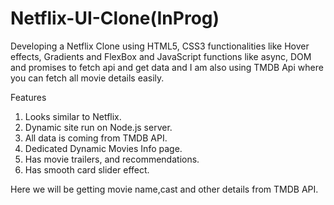 # Netflix-UI-Clone(InProg)

Developing a Netflix Clone using HTML5, CSS3 functionalities like Hover effects, Gradients and FlexBox and JavaScript functions like async, DOM and promises to fetch api and get data and I am also using TMDB Api where you can fetch all movie details easily. 

Features

1. Looks similar to Netflix.
2. Dynamic site run on Node.js server.
3. All data is coming from TMDB API.
4. Dedicated Dynamic Movies Info page.
5. Has movie trailers, and recommendations.
6. Has smooth card slider effect.



Here we will be getting movie name,cast and other details from TMDB API.
